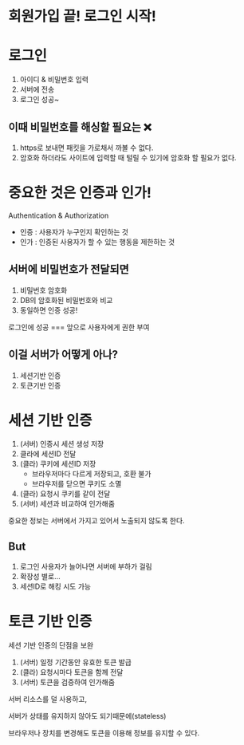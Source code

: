 # 회원가입 끝! 로그인 시작!


# 로그인
1. 아이디 & 비밀번호 입력
2. 서버에 전송
3. 로그인 성공~


## 이때 비밀번호를 해싱할 필요는 ❌
1. https로 보내면 패킷을 가로채서 까볼 수 없다.
2. 암호화 하더라도 사이트에 입력할 때 털릴 수 있기에 암호화 할 필요가 없다.


# 중요한 것은 인증과 인가!
Authentication & Authorization

- 인증 : 사용자가 누구인지 확인하는 것
- 인가 : 인증된 사용자가 할 수 있는 행동을 제한하는 것


## 서버에 비밀번호가 전달되면
1. 비밀번호 암호화
2. DB의 암호화된 비밀번호와 비교
3. 동일하면 인증 성공!

로그인에 성공 === 앞으로 사용자에게 권한 부여


## 이걸 서버가 어떻게 아나?
1. 세션기반 인증
2. 토큰기반 인증


# 세션 기반 인증
1. (서버) 인증시 세션 생성 저장
2. 클라에 세션ID 전달
3. (클라) 쿠키에 세션ID 저장
    - 브라우저마다 다르게 저장되고, 호환 불가
    - 브라우저를 닫으면 쿠키도 소멸
4. (클라) 요청시 쿠키를 같이 전달
5. (서버) 세션과 비교하여 인가해줌


중요한 정보는 서버에서 가지고 있어서 노출되지 않도록 한다.

## But
1. 로그인 사용자가 늘어나면 서버에 부하가 걸림
2. 확장성 별로...
3. 세션ID로 해킹 시도 가능


# 토큰 기반 인증
세션 기반 인증의 단점을 보완

1. (서버) 일정 기간동안 유효한 토큰 발급
2. (클라) 요청시마다 토큰을 함께 전달
3. (서버) 토큰을 검증하여 인가해줌


서버 리소스를 덜 사용하고, 

서버가 상태를 유지하지 않아도 되기때문에(stateless)

브라우저나 장치를 변경해도 토큰을 이용해 정보를 유지할 수 있다.


<img data-src="/images/token.png">
